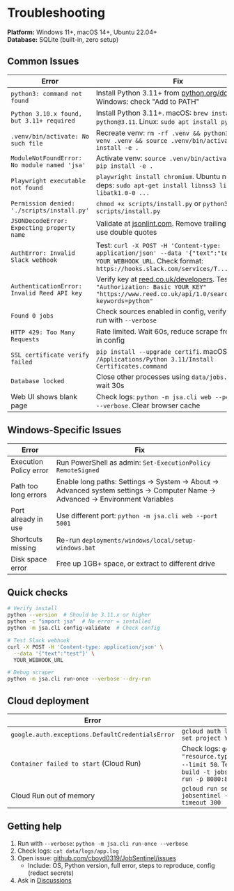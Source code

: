 # Troubleshooting

**Platform:** Windows 11+, macOS 14+, Ubuntu 22.04+  
**Database:** SQLite (built-in, zero setup)

## Common Issues

| Error | Fix |
|-------|-----|
| `python3: command not found` | Install Python 3.11+ from [python.org/downloads](https://www.python.org/downloads/). Windows: check "Add to PATH" |
| `Python 3.10.x found, but 3.11+ required` | Install Python 3.11+. macOS: `brew install python@3.11`. Linux: `sudo apt install python3.11` |
| `.venv/bin/activate: No such file` | Recreate venv: `rm -rf .venv && python3.11 -m venv .venv && source .venv/bin/activate && pip install -e .` |
| `ModuleNotFoundError: No module named 'jsa'` | Activate venv: `source .venv/bin/activate`, run `pip install -e .` |
| `Playwright executable not found` | `playwright install chromium`. Ubuntu needs deps: `sudo apt-get install libnss3 libnspr4 libatk1.0-0 ...` |
| `Permission denied: './scripts/install.py'` | `chmod +x scripts/install.py` or `python3 scripts/install.py` |
| `JSONDecodeError: Expecting property name` | Validate at [jsonlint.com](https://jsonlint.com/). Remove trailing commas, use double quotes |
| `AuthError: Invalid Slack webhook` | Test: `curl -X POST -H 'Content-type: application/json' --data '{"text":"test"}' YOUR_WEBHOOK_URL`. Check format: `https://hooks.slack.com/services/T.../B.../XXX` |
| `AuthenticationError: Invalid Reed API key` | Verify key at [reed.co.uk/developers](https://www.reed.co.uk/developers). Test: `curl -H "Authorization: Basic YOUR_KEY" "https://www.reed.co.uk/api/1.0/search?keywords=python"` |
| `Found 0 jobs` | Check sources enabled in config, verify API keys, run with `--verbose` |
| `HTTP 429: Too Many Requests` | Rate limited. Wait 60s, reduce scrape frequency in config |
| `SSL certificate verify failed` | `pip install --upgrade certifi`. macOS: run `/Applications/Python 3.11/Install Certificates.command` |
| `Database locked` | Close other processes using `data/jobs.db`, or wait 30s |
| Web UI shows blank page | Check logs: `python -m jsa.cli web --port 5000 --verbose`. Clear browser cache |

## Windows-Specific Issues

| Error | Fix |
|-------|-----|
| Execution Policy error | Run PowerShell as admin: `Set-ExecutionPolicy RemoteSigned` |
| Path too long errors | Enable long paths: Settings → System → About → Advanced system settings → Computer Name → Advanced → Environment Variables |
| Port already in use | Use different port: `python -m jsa.cli web --port 5001` |
| Shortcuts missing | Re-run `deployments/windows/local/setup-windows.bat` |
| Disk space error | Free up 1GB+ space, or extract to different drive |

## Quick checks

```bash
# Verify install
python --version  # Should be 3.11.x or higher
python -c "import jsa"  # No error = installed
python -m jsa.cli config-validate  # Check config

# Test Slack webhook
curl -X POST -H 'Content-type: application/json' \
  --data '{"text":"test"}' \
  YOUR_WEBHOOK_URL

# Debug scraper
python -m jsa.cli run-once --verbose --dry-run
```

## Cloud deployment

| Error | Fix |
|-------|-----|
| `google.auth.exceptions.DefaultCredentialsError` | `gcloud auth login && gcloud config set project YOUR_PROJECT_ID` |
| `Container failed to start` (Cloud Run) | Check logs: `gcloud logging read "resource.type=cloud_run_revision" --limit 50`. Test locally: `docker build -t jobsentinel . && docker run -p 8080:8080 jobsentinel` |
| Cloud Run out of memory | `gcloud run services update jobsentinel --memory 512Mi --timeout 300` |

## Getting help

1. Run with `--verbose`: `python -m jsa.cli run-once --verbose`
2. Check logs: `cat data/logs/app.log`
3. Open issue: [github.com/cboyd0319/JobSentinel/issues](https://github.com/cboyd0319/JobSentinel/issues)
   - Include: OS, Python version, full error, steps to reproduce, config (redact secrets)
4. Ask in [Discussions](https://github.com/cboyd0319/JobSentinel/discussions)
